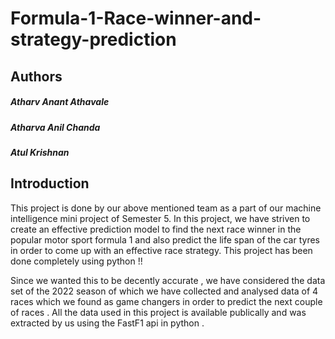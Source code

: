 # Formula-1-Race-winner-and-strategy-prediction

## Authors
##### Atharv Anant Athavale
##### Atharva Anil Chanda
##### Atul Krishnan


## Introduction
This project is done by our above mentioned team as a part of our machine intelligence mini project of Semester 5. In this project, we have striven to create an effective prediction model to find the next race winner in the popular motor sport formula 1 and also predict the life span of the car tyres in order to come up with an effective race strategy. This project has been done completely using python !!

Since we wanted this to be decently accurate , we have considered the data set of the 2022 season of which we have collected and analysed data of 4 races which we found as game changers in order to predict the next couple of races . All the data used in this project is available publically and was extracted by us using the FastF1 api in python . 
